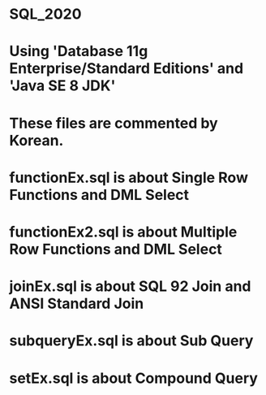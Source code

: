 # SQL_2020
# Using 'Database 11g Enterprise/Standard Editions' and 'Java SE 8 JDK'
# These files are commented by Korean.

# functionEx.sql is about Single Row Functions and DML Select
# functionEx2.sql is about Multiple Row Functions and DML Select
# joinEx.sql is about SQL 92 Join and ANSI Standard Join
# subqueryEx.sql is about Sub Query
# setEx.sql is about Compound Query
# 
